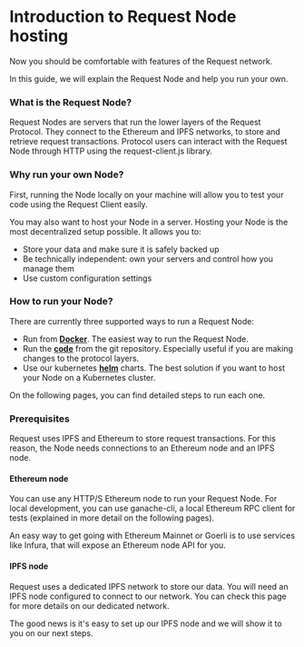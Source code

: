 # Introduction to Request Node hosting

Now you should be comfortable with features of the Request network.

In this guide, we will explain the Request Node and help you run your own.

### What is the Request Node?

Request Nodes are servers that run the lower layers of the Request Protocol. They connect to the Ethereum and IPFS networks, to store and retrieve request transactions. Protocol users can interact with the Request Node through HTTP using the request-client.js library.

### Why run your own Node?

First, running the Node locally on your machine will allow you to test your code using the Request Client easily.

You may also want to host your Node in a server. Hosting your Node is the most decentralized setup possible. It allows you to:

* Store your data and make sure it is safely backed up
* Be technically independent: own your servers and control how you manage them
* Use custom configuration settings

### How to run your Node?

There are currently three supported ways to run a Request Node:

* Run from [**Docker**](broken-reference). The easiest way to run the Request Node.
* Run the [**code**](broken-reference) from the git repository. Especially useful if you are making changes to the protocol layers.
* Use our kubernetes [**helm**](broken-reference) charts. The best solution if you want to host your Node on a Kubernetes cluster.

On the following pages, you can find detailed steps to run each one.

### Prerequisites

Request uses IPFS and Ethereum to store request transactions. For this reason, the Node needs connections to an Ethereum node and an IPFS node.

#### Ethereum node

You can use any HTTP/S Ethereum node to run your Request Node. For local development, you can use ganache-cli, a local Ethereum RPC client for tests (explained in more detail on the following pages).

An easy way to get going with Ethereum Mainnet or Goerli is to use services like Infura, that will expose an Ethereum node API for you.

#### IPFS node

Request uses a dedicated IPFS network to store our data. You will need an IPFS node configured to connect to our network. You can check this page for more details on our dedicated network.

The good news is it's easy to set up our IPFS node and we will show it to you on our next steps.
